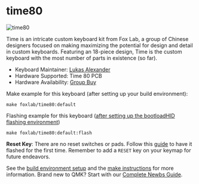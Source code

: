 # time80

![time80](https://i.imgur.com/8HpYStP.jpg)

Time is an intricate custom keyboard kit from Fox Lab, a group of
Chinese designers focused on making maximizing the potential for
design and detail in custom keyboards. Featuring an 18-piece design,
Time is the custom keyboard with the most number of parts in existence (so far).

* Keyboard Maintainer: [Lukas Alexander](https://github.com/lukelex)
* Hardware Supported: Time 80 PCB
* Hardware Availability: [Group Buy](https://geekhack.org/index.php?topic=92349.0)

Make example for this keyboard (after setting up your build environment):

    make foxlab/time80:default

Flashing example for this keyboard ([after setting up the bootloadHID flashing environment](https://docs.qmk.fm/#/flashing_bootloadhid))

    make foxlab/time80:default:flash

**Reset Key**: There are no reset switches or pads. Follow this
[guide](https://docs.qmk.fm/#/flashing_bootloadhid)
to have it flashed for the first time. Remember to add a `RESET`
key on your keymap for future endeavors.

See the [build environment setup](https://docs.qmk.fm/#/getting_started_build_tools) and the [make instructions](https://docs.qmk.fm/#/getting_started_make_guide) for more information. Brand new to QMK? Start with our [Complete Newbs Guide](https://docs.qmk.fm/#/newbs).

